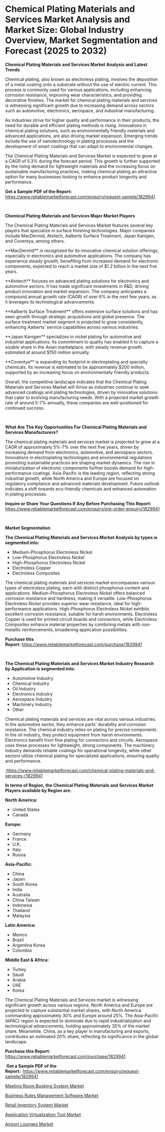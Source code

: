 <p><h1>Chemical Plating Materials and Services Market Analysis and Market Size: Global Industry Overview, Market Segmentation and Forecast (2025 to 2032)</h1></p><p><strong>Chemical Plating Materials and Services Market Analysis and Latest Trends</strong></p>
<p><p>Chemical plating, also known as electroless plating, involves the deposition of a metal coating onto a substrate without the use of electric current. This process is commonly used for various applications, including enhancing corrosion resistance, improving wear characteristics, and providing decorative finishes. The market for chemical plating materials and services is witnessing significant growth due to increasing demand across sectors such as automotive, electronics, aerospace, and industrial manufacturing.</p><p>As industries strive for higher quality and performance in their products, the need for durable and efficient plating methods is rising. Innovations in chemical plating solutions, such as environmentally friendly materials and advanced applications, are also driving market expansion. Emerging trends include the use of nanotechnology in plating processes and the development of smart coatings that can adapt to environmental changes.</p><p>The Chemical Plating Materials and Services Market is expected to grow at a CAGR of 5.3% during the forecast period. This growth is further supported by the rising demand for lightweight materials and the increasing focus on sustainable manufacturing practices, making chemical plating an attractive option for many businesses looking to enhance product longevity and performance.</p></p>
<p><strong>Get a Sample PDF of the Report:&nbsp;</strong> <a href="https://www.reliablemarketforecast.com/enquiry/request-sample/1829941?utm_campaign=1130&utm_medium=2&utm_source=Github&utm_content=ia&utm_term=11032025&utm_id=chemical-plating-materials-and-services">https://www.reliablemarketforecast.com/enquiry/request-sample/1829941</a></p>
<p>&nbsp;</p>
<p><strong>Chemical Plating Materials and Services Major Market Players</strong></p>
<p><p>The Chemical Plating Materials and Services Market features several key players that specialize in surface finishing technologies. Major companies include MacDermid, Atotech, Aalberts Surface Treatment, Japan Kanigen, and Coventya, among others.</p><p>**MacDermid** is recognized for its innovative chemical solution offerings, especially in electronics and automotive applications. The company has experience steady growth, benefiting from increased demand for electronic components, expected to reach a market size of $1.2 billion in the next five years.</p><p>**Atotech** focuses on advanced plating solutions for electronics and automotive sectors. It has made significant investments in R&D, driving product innovation and market expansion. The company anticipates a compound annual growth rate (CAGR) of over 6% in the next few years, as it leverages its technological advancements.</p><p>**Aalberts Surface Treatment** offers extensive surface solutions and has seen growth through strategic acquisitions and global presence. The surface treatment market segment is projected to grow consistently, enhancing Aalberts’ service capabilities across various industries.</p><p>**Japan Kanigen** specializes in nickel plating for automotive and industrial applications. Its commitment to quality has enabled it to capture a sizable share in the Asian marketplace, with steady revenue growth estimated at around $150 million annually.</p><p>**Coventya** is expanding its footprint in electroplating and specialty chemicals. Its revenue is estimated to be approximately $200 million, supported by an increasing focus on environmentally friendly products.</p><p>Overall, the competitive landscape indicates that the Chemical Plating Materials and Services Market will thrive as industries continue to seek advanced coatings and plating technologies, driven by innovative solutions that cater to evolving manufacturing needs. With a projected market growth rate of around 5-7% annually, these companies are well-positioned for continued success.</p></p>
<p>&nbsp;</p>
<p><strong>What Are The Key Opportunities For Chemical Plating Materials and Services Manufacturers?</strong></p>
<p><p>The chemical plating materials and services market is projected to grow at a CAGR of approximately 5%-7% over the next five years, driven by increasing demand from electronics, automotive, and aerospace sectors. Innovations in electroplating technologies and environmental regulations promoting sustainable practices are shaping market dynamics. The rise in miniaturization of electronic components further boosts demand for high-performance coatings. Asia-Pacific is the leading region, reflecting strong industrial growth, while North America and Europe are focused on regulatory compliance and advanced materials development. Future outlook indicates a shift towards eco-friendly chemicals and enhanced automation in plating processes.</p></p>
<p><strong>Inquire or Share Your Questions If Any Before Purchasing This Report:</strong> <a href="https://www.reliablemarketforecast.com/enquiry/pre-order-enquiry/1829941?utm_campaign=1130&utm_medium=2&utm_source=Github&utm_content=ia&utm_term=11032025&utm_id=chemical-plating-materials-and-services">https://www.reliablemarketforecast.com/enquiry/pre-order-enquiry/1829941</a></p>
<p>&nbsp;</p>
<p><strong>Market Segmentation</strong></p>
<p><strong>The Chemical Plating Materials and Services Market Analysis by types is segmented into:</strong></p>
<p><ul><li>Medium-Phosphorus Electroless Nickel</li><li>Low-Phosphorus Electroless Nickel</li><li>High-Phosphorus Electroless Nickel</li><li>Electroless Copper</li><li>Electroless Composites</li></ul></p>
<p><p>The chemical plating materials and services market encompasses various types of electroless plating, each with distinct phosphorus content and applications. Medium-Phosphorus Electroless Nickel offers balanced corrosion resistance and hardness, making it versatile. Low-Phosphorus Electroless Nickel provides superior wear resistance, ideal for high-performance applications. High-Phosphorus Electroless Nickel exhibits excellent corrosion resistance, suitable for harsh environments. Electroless Copper is used for printed circuit boards and connectors, while Electroless Composites enhance material properties by combining metals with non-metallic reinforcements, broadening application possibilities.</p></p>
<p><strong>Purchase this Report:&nbsp;</strong><a href="https://www.reliablemarketforecast.com/purchase/1829941?utm_campaign=1130&utm_medium=2&utm_source=Github&utm_content=ia&utm_term=11032025&utm_id=chemical-plating-materials-and-services">https://www.reliablemarketforecast.com/purchase/1829941</a></p>
<p>&nbsp;</p>
<p><strong>The Chemical Plating Materials and Services Market Industry Research by Application is segmented into:</strong></p>
<p><ul><li>Automotive Industry</li><li>Chemical Industry</li><li>Oil Industry</li><li>Electronics Industry</li><li>Aerospace Industry</li><li>Machinery Industry</li><li>Other</li></ul></p>
<p><p>Chemical plating materials and services are vital across various industries. In the automotive sector, they enhance parts' durability and corrosion resistance. The chemical industry relies on plating for precise components. In the oil industry, they protect equipment from harsh environments. Electronics benefit from fine plating for connectors and circuits. Aerospace uses these processes for lightweight, strong components. The machinery industry demands reliable coatings for operational longevity, while other sectors utilize chemical plating for specialized applications, ensuring quality and performance.</p></p>
<p><a href="https://www.reliablemarketforecast.com/chemical-plating-materials-and-services-r1829941?utm_campaign=1130&utm_medium=2&utm_source=Github&utm_content=ia&utm_term=11032025&utm_id=chemical-plating-materials-and-services">&nbsp;https://www.reliablemarketforecast.com/chemical-plating-materials-and-services-r1829941</a></p>
<p><strong>In terms of Region, the Chemical Plating Materials and Services Market Players available by Region are:</strong></p>
<p>
    <p> <strong> North America: </strong>
        <ul>
            <li>United States</li>
            <li>Canada</li>
        </ul>
        </p> 
    <p> <strong> Europe: </strong>
        <ul>
            <li>Germany</li>
            <li>France</li>
            <li>U.K.</li>
            <li>Italy</li>
            <li>Russia</li>
        </ul>
        </p> 
    <p> <strong> Asia-Pacific: </strong>
        <ul>
            <li>China</li>
            <li>Japan</li>
            <li>South Korea</li>
            <li>India</li>
            <li>Australia</li>
            <li>China Taiwan</li>
            <li>Indonesia</li>
            <li>Thailand</li>
            <li>Malaysia</li>
        </ul>
        </p> 
    <p> <strong> Latin America: </strong>
        <ul>
            <li>Mexico</li>
            <li>Brazil</li>
            <li>Argentina Korea</li>
            <li>Colombia</li>
        </ul>
        </p> 
    <p> <strong> Middle East & Africa: </strong>
        <ul>
            <li>Turkey</li>
            <li>Saudi</li>
            <li>Arabia</li>
            <li>UAE</li>
            <li>Korea</li>
        </ul>
    </p>
    </p>
<p><p>The Chemical Plating Materials and Services market is witnessing significant growth across various regions. North America and Europe are projected to capture substantial market shares, with North America commanding approximately 30% and Europe around 25%. The Asia-Pacific (APAC) region is expected to dominate due to rapid industrialization and technological advancements, holding approximately 35% of the market share. Meanwhile, China, as a key player in manufacturing and exports, contributes an estimated 20% share, reflecting its significance in the global landscape.</p></p>
<p><strong>Purchase this Report: </strong><a href="https://www.reliablemarketforecast.com/purchase/1829941?utm_campaign=1130&utm_medium=2&utm_source=Github&utm_content=ia&utm_term=11032025&utm_id=chemical-plating-materials-and-services">https://www.reliablemarketforecast.com/purchase/1829941</a></p>
<p>&nbsp;<strong>Get a Sample PDF of the Report:&nbsp;&nbsp;</strong><a href="https://www.reliablemarketforecast.com/enquiry/request-sample/1829941?utm_campaign=1130&utm_medium=2&utm_source=Github&utm_content=ia&utm_term=11032025&utm_id=chemical-plating-materials-and-services">https://www.reliablemarketforecast.com/enquiry/request-sample/1829941</a></p>
<p><strong></strong></p>
<p><p><a href="https://github.com/abexjeliti/Market-Research-Report-List-1/blob/main/meeting-room-booking-system-market.md?utm_campaign=1130&utm_medium=2&utm_source=Github&utm_content=ia&utm_term=11032025&utm_id=chemical-plating-materials-and-services">Meeting Room Booking System Market</a></p><p><a href="https://github.com/okornevonywx/Market-Research-Report-List-1/blob/main/business-rules-management-software-market.md?utm_campaign=1130&utm_medium=2&utm_source=Github&utm_content=ia&utm_term=11032025&utm_id=chemical-plating-materials-and-services">Business Rules Management Software Market</a></p><p><a href="https://github.com/duzcupetriv/Market-Research-Report-List-1/blob/main/retail-inventory-system-market.md?utm_campaign=1130&utm_medium=2&utm_source=Github&utm_content=ia&utm_term=11032025&utm_id=chemical-plating-materials-and-services">Retail Inventory System Market</a></p><p><a href="https://github.com/hervedeidadw/Market-Research-Report-List-1/blob/main/application-virtualization-tool-market.md?utm_campaign=1130&utm_medium=2&utm_source=Github&utm_content=ia&utm_term=11032025&utm_id=chemical-plating-materials-and-services">Application Virtualization Tool Market</a></p><p><a href="https://github.com/nwogudimouix/Market-Research-Report-List-1/blob/main/airport-lounges-market.md?utm_campaign=1130&utm_medium=2&utm_source=Github&utm_content=ia&utm_term=11032025&utm_id=chemical-plating-materials-and-services">Airport Lounges Market</a></p></p>